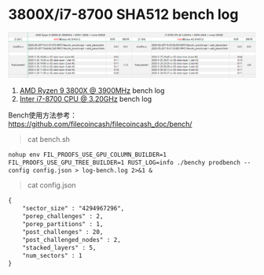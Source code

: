 # 3800X/i7-8700 SHA512 bench log

![avatar](./bench-i7-3800x.png)


1. [AMD Ryzen 9 3800X @ 3900MHz](./bench-sha512-3800X.log) bench log
2. [Inter i7-8700 CPU @ 3.20GHz](./bench-sha512-i7-8700.log) bench log


Bench使用方法参考：https://github.com/filecoincash/filecoincash_doc/bench/

> cat bench.sh
```
nohup env FIL_PROOFS_USE_GPU_COLUMN_BUILDER=1 FIL_PROOFS_USE_GPU_TREE_BUILDER=1 RUST_LOG=info ./benchy prodbench --config config.json > log-bench.log 2>&1 &
```

> cat config.json
```
{
	"sector_size" : "4294967296",
	"porep_challenges" : 2,
	"porep_partitions" : 1,
	"post_challenges" : 20,
	"post_challenged_nodes" : 2,
	"stacked_layers" : 5,
	"num_sectors" : 1
}
```

